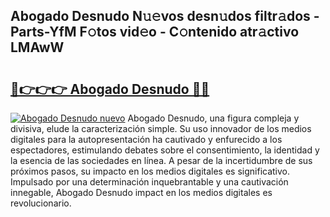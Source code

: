 ## Abogado Desnudo N𝚞𝚎vos desn𝚞dos filtr𝚊dos - Parts-YfM F𝚘tos vid𝚎o - C𝚘ntenido atr𝚊ctivo LMAwW

# <h2><a href="http://mbavm3c.tromn.icu/?c=Abogado+Desnudo">🔗👉👉👉 Abogado Desnudo 🔗🔗</a></h2>

[![Abogado Desnudo nuevo](https://i.imgur.com/pEAQMta.gif)](http://mbavm3c.tromn.icu/?c=Abogado+Desnudo)
Abogado Desnudo, una figura compleja y divisiva, elude la caracterización simple. Su uso innovador de los medios digitales para la autopresentación ha cautivado y enfurecido a los espectadores, estimulando debates sobre el consentimiento, la identidad y la esencia de las sociedades en línea. A pesar de la incertidumbre de sus próximos pasos, su impacto en los medios digitales es significativo. Impulsado por una determinación inquebrantable y una cautivación innegable, Abogado Desnudo impact en los medios digitales es revolucionario.
